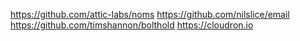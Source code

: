 https://github.com/attic-labs/noms
https://github.com/nilslice/email
https://github.com/timshannon/bolthold
https://cloudron.io
